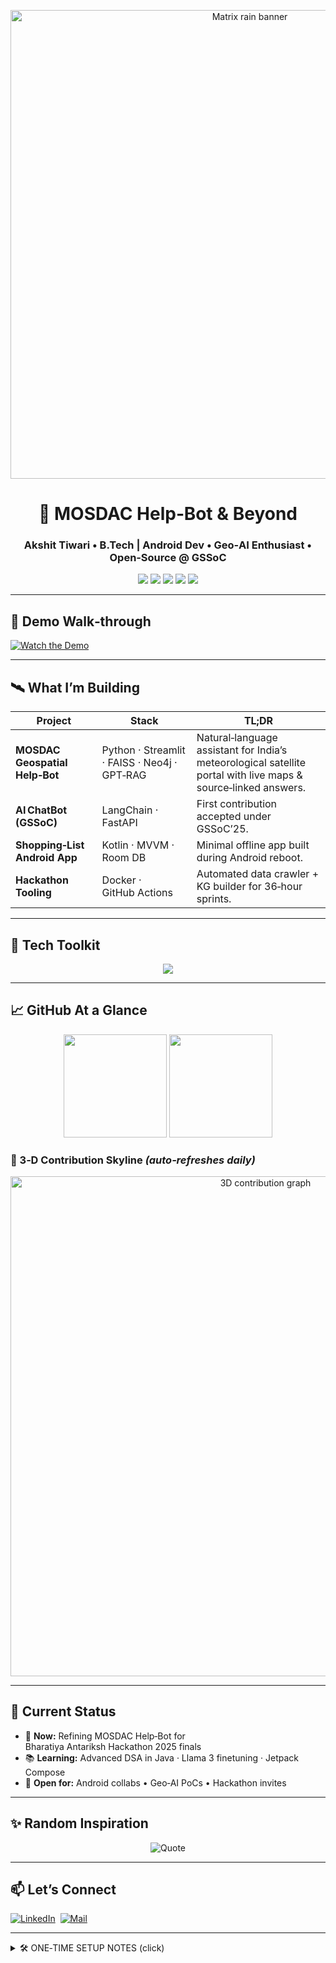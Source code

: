 <!-- Hero: animated code‑rain GIF -->
<p align="center">
  <img src="https://raw.githubusercontent.com/AkshitTiwarii/assets/main/matrix-rain.gif" width="750" alt="Matrix rain banner">
</p>

<h1 align="center">🚀 MOSDAC Help‑Bot &amp; Beyond</h1>
<h3 align="center">Akshit Tiwari • B.Tech | Android Dev • Geo‑AI Enthusiast • Open‑Source @ GSSoC</h3>

<p align="center">
  <img src="https://img.shields.io/badge/LLM-ready-purple?style=for-the-badge" />
  <img src="https://img.shields.io/badge/Geospatial%20Support-YES-brightgreen?style=for-the-badge" />
  <img src="https://img.shields.io/badge/Response%20Time-~1.7 s-yellow?style=for-the-badge" />
  <img src="https://img.shields.io/badge/Intent%20Accuracy-92%25-success?style=for-the-badge" />
  <img src="https://img.shields.io/badge/RAG+KG-Enabled-orange?style=for-the-badge" />
</p>

---

## 🎥 Demo Walk‑through

[![Watch the Demo](https://img.youtube.com/vi/xDB5joiAe3Q/hqdefault.jpg)](https://youtu.be/xDB5joiAe3Q)

---

## 🛰️ What I’m Building

| Project | Stack | TL;DR |
|---------|-------|-------|
| **MOSDAC Geospatial Help‑Bot** | Python · Streamlit · FAISS · Neo4j · GPT‑RAG | Natural‑language assistant for India’s meteorological satellite portal with live maps & source‑linked answers. |
| **AI ChatBot (GSSoC)** | LangChain · FastAPI | First contribution accepted under GSSoC’25. |
| **Shopping‑List Android App** | Kotlin · MVVM · Room DB | Minimal offline app built during Android reboot. |
| **Hackathon Tooling** | Docker · GitHub Actions | Automated data crawler + KG builder for 36‑hour sprints. |

---

## 🧩 Tech Toolkit

<p align="center">
  <img src="https://skillicons.dev/icons?i=py,java,kotlin,cpp,js,react,androidstudio,git,docker,linux&perline=10" />
</p>

---

## 📈 GitHub At a Glance

<p align="center">
  <img src="https://github-readme-stats.vercel.app/api?username=AkshitTiwarii&show_icons=true&theme=tokyonight&hide=stars&rank_icon=github" height="165" />
  <img src="https://github-readme-streak-stats.herokuapp.com?user=AkshitTiwarii&theme=tokyonight&hide_border=true" height="165" />
</p>

### 🔭 3‑D Contribution Skyline *(auto‑refreshes daily)*  
<p align="center">
  <img src="https://raw.githubusercontent.com/AkshitTiwarii/AkshitTiwarii/output/profile-3d-contrib/profile-night-rainbow.svg" alt="3D contribution graph" width="800">
</p>

---

## 🔄 Current Status

- 🎯 **Now:** Refining MOSDAC Help‑Bot for Bharatiya Antariksh Hackathon 2025 finals  
- 📚 **Learning:** Advanced DSA in Java · Llama 3 finetuning · Jetpack Compose  
- 🤝 **Open for:** Android collabs • Geo‑AI PoCs • Hackathon invites  

---

## ✨ Random Inspiration

<p align="center">
  <img src="https://github-readme-quotes.herokuapp.com/quote?theme=dark&animation=grow_out_in" alt="Quote">
</p>

---

## 📫 Let’s Connect

[![LinkedIn](https://img.shields.io/badge/LinkedIn-blue?logo=linkedin&style=for-the-badge)](https://www.linkedin.com/in/akshit-tiwari) 
[![Mail](https://img.shields.io/badge/Email-akshittiwarii%40gmail.com-red?logo=gmail&style=for-the-badge)](mailto:akshittiwarii@gmail.com)

---

<details>
<summary>🛠 ONE‑TIME SETUP NOTES (click)</summary>

### 1. 3‑D Contribution Graph  
```yaml
# .github/workflows/3d.yml
name: Generate 3‑D graph
on:
  schedule: [{ cron: '0 0 * * *' }]
jobs:
  build:
    runs-on: ubuntu-latest
    steps:
    - uses: Platane/snk/svg-only@v3
      with:
        github_user_name: AkshitTiwarii
        outputs: |
          output/profile-3d-contrib/profile-night-rainbow.svg
